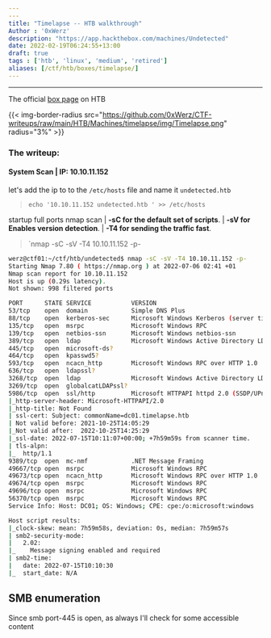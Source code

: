 ```yaml
---
---
title: "Timelapse -- HTB walkthrough"
Author : '0xWerz'
description: "https://app.hackthebox.com/machines/Undetected"
date: 2022-02-19T06:24:55+13:00
draft: true
tags : ['htb', 'linux', 'medium', 'retired']
aliases: [/ctf/htb/boxes/timelapse/]
---
```

---

The official [box page](https://app.hackthebox.com/machines/Timelapse) on HTB

{{< img-border-radius src="https://github.com/0xWerz/CTF-writeups/raw/main/HTB/Machines/timelapse/img/Timelapse.png" radius="3%" >}}

### The writeup:

#### System Scan | **IP: 10.10.11.152**

let's add the ip to to the `/etc/hosts` file and name it `undetected.htb`

> `echo '10.10.11.152 undetected.htb ' >> /etc/hosts`

startup full ports nmap scan | **-sC for the default set of scripts**. | **-sV for Enables version detection**. | **-T4 for sending the traffic fast**.

> `nmap -sC -sV -T4 10.10.11.152 -p-

```bash
werz@ctf01:~/ctf/htb/undetected$ nmap -sC -sV -T4 10.10.11.152 -p-
Starting Nmap 7.80 ( https://nmap.org ) at 2022-07-06 02:41 +01
Nmap scan report for 10.10.11.152
Host is up (0.29s latency).
Not shown: 998 filtered ports 

PORT      STATE SERVICE           VERSION
53/tcp    open  domain            Simple DNS Plus
88/tcp    open  kerberos-sec      Microsoft Windows Kerberos (server time: 2022-07-15 10:09:34Z)
135/tcp   open  msrpc             Microsoft Windows RPC
139/tcp   open  netbios-ssn       Microsoft Windows netbios-ssn
389/tcp   open  ldap              Microsoft Windows Active Directory LDAP (Domain: timelapse.htb0., Site: Default-First-Site-Name)
445/tcp   open  microsoft-ds?
464/tcp   open  kpasswd5?
593/tcp   open  ncacn_http        Microsoft Windows RPC over HTTP 1.0
636/tcp   open  ldapssl?
3268/tcp  open  ldap              Microsoft Windows Active Directory LDAP (Domain: timelapse.htb0., Site: Default-First-Site-Name)
3269/tcp  open  globalcatLDAPssl?
5986/tcp  open  ssl/http          Microsoft HTTPAPI httpd 2.0 (SSDP/UPnP)
|_http-server-header: Microsoft-HTTPAPI/2.0
|_http-title: Not Found
| ssl-cert: Subject: commonName=dc01.timelapse.htb
| Not valid before: 2021-10-25T14:05:29
|_Not valid after:  2022-10-25T14:25:29
|_ssl-date: 2022-07-15T10:11:07+00:00; +7h59m59s from scanner time.
| tls-alpn: 
|_  http/1.1
9389/tcp  open  mc-nmf            .NET Message Framing
49667/tcp open  msrpc             Microsoft Windows RPC
49673/tcp open  ncacn_http        Microsoft Windows RPC over HTTP 1.0
49674/tcp open  msrpc             Microsoft Windows RPC
49696/tcp open  msrpc             Microsoft Windows RPC
56370/tcp open  msrpc             Microsoft Windows RPC
Service Info: Host: DC01; OS: Windows; CPE: cpe:/o:microsoft:windows

Host script results:
|_clock-skew: mean: 7h59m58s, deviation: 0s, median: 7h59m57s
| smb2-security-mode: 
|   2.02: 
|_    Message signing enabled and required
| smb2-time: 
|   date: 2022-07-15T10:10:30
|_  start_date: N/A
```



## SMB enumeration

 Since smb port-445 is open, as always I'll check for some accessible content  
